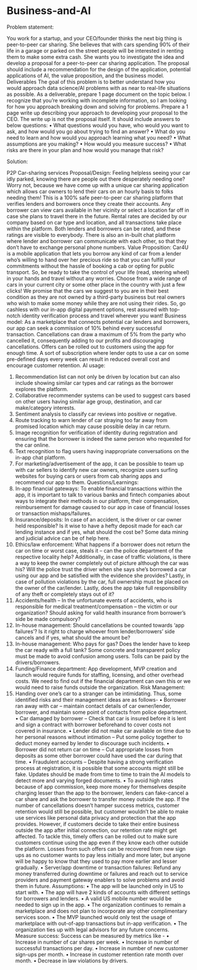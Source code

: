 # Business-and-AI

Problem statement:

You work for a startup, and your CEO/founder thinks the next big thing is peer-to-peer car sharing.  She believes that with cars spending 90% of their life in a garage or parked on the street people will be interested in renting them to make some extra cash.  She wants you to investigate the idea and develop a proposal for a peer-to-peer car sharing application.  The proposal should include a recommendation for the design of the application, potential applications of AI, the value proposition, and the business model.
Deliverables
The goal of this problem is to better understand how you would approach data science/AI problems with as near to real-life situations as possible. As a deliverable, prepare 1 page document on the topic below. I recognize that you’re working with incomplete information, so I am looking for how you approach breaking down and solving for problems.
Prepare a 1 page write up describing your approach to developing your proposal to the CEO. The write up is not the proposal itself. It should include answers to below questions:
•	What questions would you have, who would you want to ask, and how would you go about trying to find an answer?
•	What do you need to learn and how would you approach learning what you need?
•	What assumptions are you making?
•	How would you measure success?
•	What risks are there in your plan and how would you manage that risk?


Solution:

P2P Car-sharing services
Proposal/Design:
Feeling helpless seeing your car idly parked, knowing there are people out there desperately needing one? Worry not, because we have come up with a unique car sharing application which allows car owners to lend their cars on an hourly basis to folks needing them! This is a 100% safe peer-to-peer car sharing platform that verifies lenders and borrowers once they create their accounts. Any borrower can view cars available in her vicinity or select a location far off in case she plans to travel there in the future. Rental rates are decided by our company based on car type and location, and all transactions take place within the platform. Both lenders and borrowers can be rated, and these ratings are visible to everybody. There is also an in-built chat platform where lender and borrower can communicate with each other, so that they don’t have to exchange personal phone numbers.
Value Proposition:
Car4U is a mobile application that lets you borrow any kind of car from a lender who’s willing to hand over her precious ride so that you can fulfill your commitments without the hassle of booking a cab or opting for public transport. So, be ready to take the control of your life (read, steering wheel) in your hands and travel without any worries. Choose from a wide range of cars in your current city or some other place in the country with just a few clicks! We promise that the cars we suggest to you are in their best condition as they are not owned by a third-party business but real owners who wish to make some money while they are not using their rides. So, go cashless with our in-app digital payment options, rest assured with top-notch identity verification process and travel wherever you want!
Business model:
As a marketplace that connects potential car lenders and borrowers, our app can seek a commission of 10% behind every successful transaction. Cancellations can draw a maximum of 5% from the party who cancelled it, consequently adding to our profits and discouraging cancellations. Offers can be rolled out to customers using the app for enough time. A sort of subscription where lender opts to use a car on some pre-defined days every week can result in reduced overall cost and encourage customer retention. 
AI usage:
1.	Recommendation list can not only be driven by location but can also include showing similar car types and car ratings as the borrower explores the platform.
2.	Collaborative recommender systems can be used to suggest cars based on other users having similar age group, destination, and car make/category interests.
3.	Sentiment analysis to classify car reviews into positive or negative.
4.	Route tracking to warn lender of car straying too far away from promised location which may cause possible delay in car return.
5.	Image recognition for verification of identity during registration and ensuring that the borrower is indeed the same person who requested for the car online.
6.	Text recognition to flag users having inappropriate conversations on the in-app chat platform.
7.	For marketing/advertisement of the app, it can be possible to team up with car sellers to identify new car owners, recognize users surfing websites for buying cars or users from cab sharing apps and recommend our app to them.
Questions/Learnings:
1.	In-app financial gateways: To enable financial transactions within the app, it is important to talk to various banks and fintech companies about ways to integrate their methods in our platform, their compensation, reimbursement for damage caused to our app in case of financial losses or transaction mishaps/failures.
2.	Insurance/deposits: In case of an accident, is the driver or car owner held responsible? Is it wise to have a hefty deposit made for each car lending instance and if yes, what should the cost be? Some data mining and judicial advice can be of help here.
3.	Ethics/law enforcement: What happens if a borrower does not return the car on time or worst case, steals it – can the police department of the respective locality help? Additionally, in case of traffic violations, is there a way to keep the owner completely out of picture although the car was his? Will the police trust the driver when she says she’s borrowed a car using our app and be satisfied with the evidence she provides? Lastly, in case of pollution violations by the car, full ownership must be placed on the owner of the car/lender. Lastly, does the app take full responsibility of any theft or completely stays out of it?
4.	Accidents/health – In the unfortunate events of accidents, who is responsible for medical treatment/compensation – the victim or our organization? Should asking for valid health insurance from borrower’s side be made compulsory?
5.	In-house management: Should cancellations be counted towards ‘app failures’? Is it right to charge whoever from lender/borrowers’ side cancels and if yes, what should the amount be?
6.	In-house management: Who pays for gas? Does the lender have to keep the car ready with a full tank? Some concrete and transparent policy must be made to avoid confusion among users. Tolls can be paid by the drivers/borrowers.
7.	Funding/Finance department: App development, MVP creation and launch would require funds for staffing, licensing, and other overhead costs. We need to find out if the financial department can own this or we would need to raise funds outside the organization.
Risk Management:
1.	Handing over one’s car to a stranger can be intimidating. Thus, some identified risks and their management ideas are as follows-
•	Borrower ran away with car – maintain contact details of car owner/lender, borrower, and maintain some point of contacts from police department.
•	Car damaged by borrower – Check that car is insured before it is lent and sign a contract with borrower beforehand to cover costs not covered in insurance.
•	Lender did not make car available on time due to her personal reasons without intimation – Put some policy together to deduct money earned by lender to discourage such incidents.
•	Borrower did not return car on time – Cut appropriate losses from deposits as some other borrower could have used the car during that time.
•	Fraudulent accounts – Despite having a strong verification process at registration, it is possible that some accounts might still be fake. Updates should be made from time to time to train the AI models to detect more and varying forged documents.
•	To avoid high rates because of app commission, keep more money for themselves despite charging lesser than the app to the borrower, lenders can fake-cancel a car share and ask the borrower to transfer money outside the app. If the number of cancellations doesn’t hamper success metrics, customer retention would still be possible, but customer wouldn’t be able to make use services like personal data privacy and protection that the app provides. However, if customers decide to take their entire business outside the app after initial connection, our retention rate might get affected. To tackle this, timely offers can be rolled out to make sure customers continue using the app even if they know each other outside the platform. Losses from such offers can be recovered from new sign ups as no customer wants to pay less initially and more later, but anyone will be happy to know that they used to pay more earlier and lesser gradually.
•	Server/app downtime or transaction failures: Refund any money transferred during downtime or failures and reach out to service providers and payment gateway enablers to solve problems and avoid them in future.
Assumptions:
•	The app will be launched only in US to start with.
•	The app will have 2 kinds of accounts with different settings for borrowers and lenders.
•	A valid US mobile number would be needed to sign up in the app.
•	The organization continues to remain a marketplace and does not plan to incorporate any other complimentary services soon.
•	The MVP launched would only test the usage of marketplace with out-of-app transactions but in-app verification.
•	The organization ties up with legal advisors for any future concerns.
Measure success:
Success can be measured by metrics like -
•	Increase in number of car shares per week.
•	Increase in number of successful transactions per day.
•	Increase in number of new customer sign-ups per month.
•	Increase in customer retention rate month over month.
•	Decrease in law violations by drivers.

